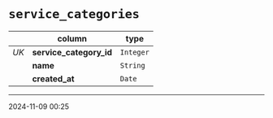 # `service_categories`

|      | column                  | type      |
| ---- | ----------------------- | --------- |
| _UK_ | **service_category_id** | `Integer` |
|      | **name**                | `String`  |
|      | **created_at**          | `Date`    |

---

2024-11-09 00:25
